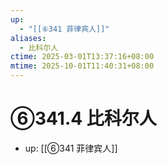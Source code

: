 ```yaml
---
up:
  - "[[⑥341 菲律宾人]]"
aliases:
  - 比科尔人
ctime: 2025-03-01T13:37:16+08:00
mtime: 2025-10-01T11:40:31+08:00
---
```


# ⑥341.4 比科尔人

- up: [[⑥341 菲律宾人]]
